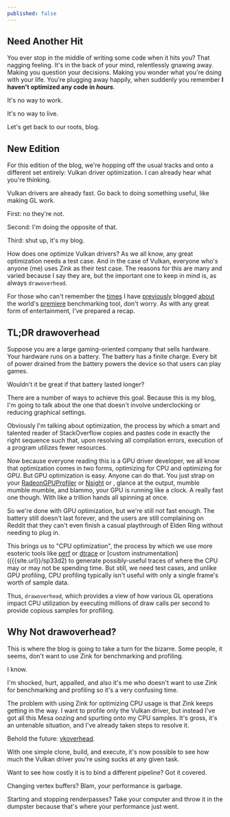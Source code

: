 ```yaml
---
published: false
---
```

## Need Another Hit

You ever stop in the middle of writing some code when it hits you? That nagging feeling. It's in the back of your mind, relentlessly gnawing away. Making you question your decisions. Making you wonder what you're doing with your life. You're plugging away happily, when suddenly you remember **I haven't optimized any code in *hours***.

It's no way to work.

It's no way to live.

Let's get back to our roots, blog.

## New Edition
For this edition of the blog, we're hopping off the usual tracks and onto a different set entirely: Vulkan driver optimization. I can already hear what you're thinking.

Vulkan drivers are already fast. Go back to doing something useful, like making GL work.

First: no they're not.

Second: I'm doing the opposite of that.

Third: shut up, it's my blog.

How does one optimize Vulkan drivers? As we all know, any great optimization needs a test case. And in the case of Vulkan, everyone who's anyone (me) uses Zink as their test case. The reasons for this are many and varied because I say they are, but the important one to keep in mind is, as always `drawoverhead`.

For those who can't remember the [times]({{site.url}}/hold-em) I have [previously]({{site.url}}/overhead) blogged [about]({{site.url}}/layin-that-pipe) the world's [premiere]({{site.url}}/description) benchmarking tool, don't worry. As with any great form of entertainment, I've prepared a recap.

## TL;DR drawoverhead
Suppose you are a large gaming-oriented company that sells hardware. Your hardware runs on a battery. The battery has a finite charge. Every bit of power drained from the battery powers the device so that users can play games.

Wouldn't it be great if that battery lasted longer?

There are a number of ways to achieve this goal. Because this is my blog, I'm going to talk about the one that doesn't involve underclocking or reducing graphical settings.

Obviously I'm talking about optimization, the process by which a smart and talented reader of StackOverflow copies and pastes code in exactly the right sequence such that, upon resolving all compilation errors, execution of a program utilizes fewer resources.

Now because everyone reading this is a GPU driver developer, we all know that optimization comes in two forms, optimizing for CPU and optimizing for GPU. But GPU optimization is easy. Anyone can do that. You just strap on your [RadeonGPUProfiler](https://gpuopen.com/rgp/) or [Nsight](https://developer.nvidia.com/nsight-graphics) or <insert Intel tool name here>, glance at the output, mumble mumble mumble, and blammo, your GPU is running like a clock. A really fast one though. With like a trillion hands all spinning at once.

So we're done with GPU optimization, but we're still not fast enough. The battery still doesn't last forever, and the users are still complaining on Reddit that they can't even finish a casual playthrough of Elden Ring without needing to plug in.

This brings us to "CPU optimization", the process by which we use more esoteric tools like [perf](http://www.brendangregg.com/perf.html) or [dtrace](http://dtrace.org/blogs/about/) or [custom instrumentation](({{site.url}}/sp33d2) to generate possibly-useful traces of where the CPU may or may not be spending time. But still, we need test cases, and unlike GPU profiling, CPU profiling typically isn't useful with only a single frame's worth of sample data.

Thus, `drawoverhead`, which provides a view of how various GL operations impact CPU utilization by executing millions of draw calls per second to provide copious samples for profiling.

## Why Not drawoverhead?
This is where the blog is going to take a turn for the bizarre. Some people, it seems, don't want to use Zink for benchmarking and profiling.
  
I know.
  
I'm shocked, hurt, appalled, and also it's me who doesn't want to use Zink for benchmarking and profiling so it's a very confusing time.
  
The problem with using Zink for optimizing CPU usage is that Zink keeps getting in the way. I want to profile only the Vulkan driver, but instead I've got all this Mesa oozing and spurting onto my CPU samples. It's gross, it's an untenable situation, and I've already taken steps to resolve it.
  
Behold the future: [vkoverhead](https://github.com/zmike/vkoverhead).
  
With one simple clone, build, and execute, it's now possible to see how much the Vulkan driver you're using sucks at any given task.
  
Want to see how costly it is to bind a different pipeline? Got it covered.
  
Changing vertex buffers? Blam, your performance is garbage.
  
Starting and stopping renderpasses? Take your computer and throw it in the dumpster because that's where your performance just went.
